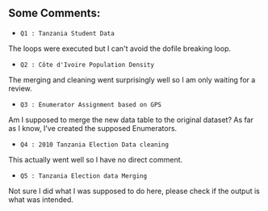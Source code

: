 ## Some Comments:

- `Q1 : Tanzania Student Data`

The loops were executed but I can't avoid the dofile breaking loop.

- `Q2 : Côte d'Ivoire Population Density`

The merging and cleaning went surprisingly well so I am only waiting for a review.

- `Q3 : Enumerator Assignment based on GPS`

Am I supposed to merge the new data table to the original dataset? As far as I know, I've created the supposed Enumerators.

- `Q4 : 2010 Tanzania Election Data cleaning`

This actually went well so I have no direct comment.

- `Q5 : Tanzania Election data Merging`

Not sure I did what I was supposed to do here, please check if the output is what was intended.
